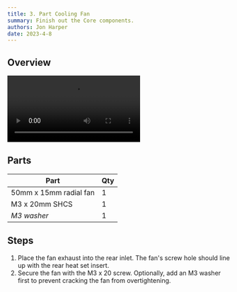 ```yaml
---
title: 3. Part Cooling Fan
summary: Finish out the Core components.
authors: Jon Harper
date: 2023-4-8
---
```


## Overview

<video controls="">
  <source src="https://jon-harper.github.io/E34M1/assets/vid/pcf.mp4" type="video/mp4">
</video>

## Parts

| Part | Qty |
|------|---|
| 50mm x 15mm radial fan | 1 |
| M3 x 20mm SHCS         | 1 |
| *M3 washer*            | 1 |

## Steps

1. Place the fan exhaust into the rear inlet. The fan's screw hole should line up with the rear heat set insert.
2. Secure the fan with the M3 x 20 screw. Optionally, add an M3 washer first to prevent cracking the fan from overtightening.